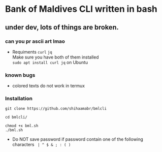 # Bank of Maldives CLI written in bash

## under dev, lots of things are broken.

### can you pr ascii art lmao 

- Requiments 
`curl` `jq` \
Make sure you have both of them installed \
`sudo apt install curl jq` on Ubuntu
### known bugs
- colored texts do not work in termux


### Installation
```
git clone https://github.com/shihaamabr/bmlcli

cd bmlcli/

chmod +x bml.sh
./bml.sh

```
- Do NOT save password if password contain one of the following characters
` | ^ $ & ; : ( )`
